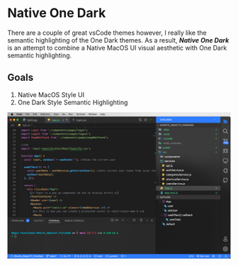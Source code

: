 # Native One Dark

There are a couple of great vsCode themes however, I really like the semantic highlighting of the One Dark themes. As a result, ***Native One Dark*** is an attempt to combine a Native MacOS UI visual aesthetic with One Dark semantic highlighting.

## Goals
1. Native MacOS Style UI
2. One Dark Style Semantic Highlighting

![Native OneDark](/screenShots/screenShot.png)
